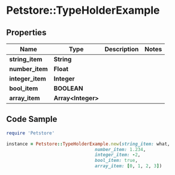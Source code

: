# Petstore::TypeHolderExample

## Properties
Name | Type | Description | Notes
------------ | ------------- | ------------- | -------------
**string_item** | **String** |  | 
**number_item** | **Float** |  | 
**integer_item** | **Integer** |  | 
**bool_item** | **BOOLEAN** |  | 
**array_item** | **Array&lt;Integer&gt;** |  | 

## Code Sample

```ruby
require 'Petstore'

instance = Petstore::TypeHolderExample.new(string_item: what,
                                 number_item: 1.234,
                                 integer_item: -2,
                                 bool_item: true,
                                 array_item: [0, 1, 2, 3])
```


